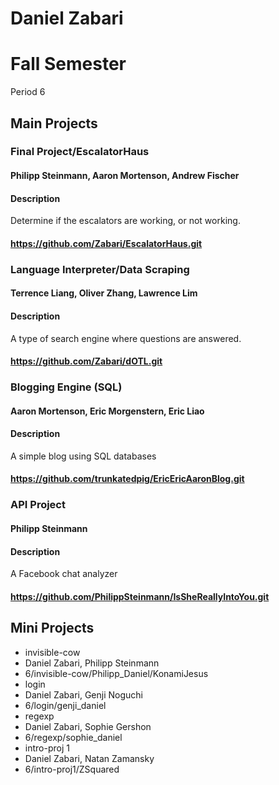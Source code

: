 Daniel Zabari
==========

# Fall Semester
Period 6

## Main Projects

### Final Project/EscalatorHaus
#### Philipp Steinmann, Aaron Mortenson, Andrew Fischer
#### Description
Determine if the escalators are working, or not working.
#### https://github.com/Zabari/EscalatorHaus.git

### Language Interpreter/Data Scraping
#### Terrence Liang, Oliver Zhang, Lawrence Lim
#### Description
A type of search engine where questions are answered.
#### https://github.com/Zabari/dOTL.git

### Blogging Engine (SQL)
#### Aaron Mortenson, Eric Morgenstern, Eric Liao
#### Description
A simple blog using SQL databases
#### https://github.com/trunkatedpig/EricEricAaronBlog.git

### API Project
#### Philipp Steinmann
#### Description
A Facebook chat analyzer
#### https://github.com/PhilippSteinmann/IsSheReallyIntoYou.git

## Mini Projects
 * invisible-cow
  * Daniel Zabari, Philipp Steinmann
  * 6/invisible-cow/Philipp_Daniel/KonamiJesus
 * login
  * Daniel Zabari, Genji Noguchi
  * 6/login/genji_daniel
 * regexp
  * Daniel Zabari, Sophie Gershon 
  * 6/regexp/sophie_daniel
 * intro-proj 1
  * Daniel Zabari, Natan Zamansky
  * 6/intro-proj1/ZSquared

